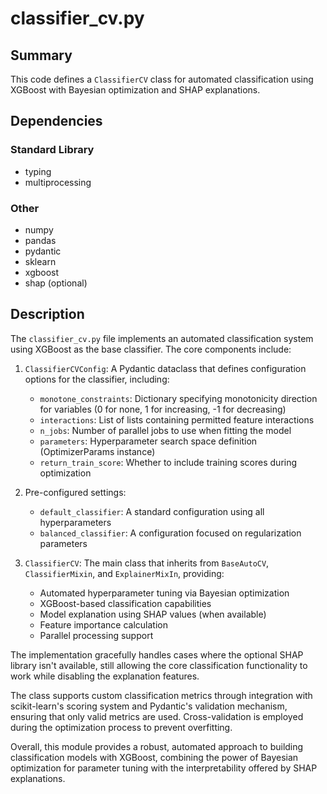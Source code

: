 # classifier_cv.py

## Summary

This code defines a `ClassifierCV` class for automated classification using XGBoost with Bayesian optimization and SHAP explanations.

## Dependencies

### Standard Library
- typing
- multiprocessing

### Other
- numpy
- pandas
- pydantic
- sklearn
- xgboost
- shap (optional)

## Description

The `classifier_cv.py` file implements an automated classification system using XGBoost as the base classifier. The core components include:

1. `ClassifierCVConfig`: A Pydantic dataclass that defines configuration options for the classifier, including:
   - `monotone_constraints`: Dictionary specifying monotonicity direction for variables (0 for none, 1 for increasing, -1 for decreasing)
   - `interactions`: List of lists containing permitted feature interactions
   - `n_jobs`: Number of parallel jobs to use when fitting the model
   - `parameters`: Hyperparameter search space definition (OptimizerParams instance)
   - `return_train_score`: Whether to include training scores during optimization

2. Pre-configured settings:
   - `default_classifier`: A standard configuration using all hyperparameters
   - `balanced_classifier`: A configuration focused on regularization parameters

3. `ClassifierCV`: The main class that inherits from `BaseAutoCV`, `ClassifierMixin`, and `ExplainerMixIn`, providing:
   - Automated hyperparameter tuning via Bayesian optimization
   - XGBoost-based classification capabilities
   - Model explanation using SHAP values (when available)
   - Feature importance calculation
   - Parallel processing support

The implementation gracefully handles cases where the optional SHAP library isn't available, still allowing the core classification functionality to work while disabling the explanation features.

The class supports custom classification metrics through integration with scikit-learn's scoring system and Pydantic's validation mechanism, ensuring that only valid metrics are used. Cross-validation is employed during the optimization process to prevent overfitting.

Overall, this module provides a robust, automated approach to building classification models with XGBoost, combining the power of Bayesian optimization for parameter tuning with the interpretability offered by SHAP explanations.
